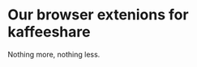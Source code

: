 Our browser extenions for kaffeeshare
=====================================

Nothing more, nothing less.

